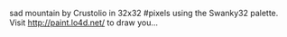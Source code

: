 sad mountain by Crustolio in 32x32 #pixels using the Swanky32 palette. Visit http://paint.lo4d.net/ to draw you... 